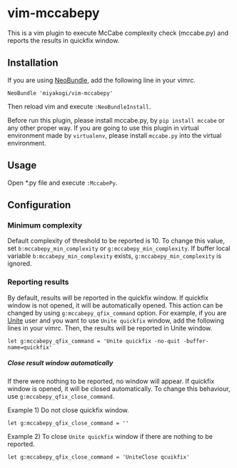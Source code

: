 vim-mccabepy
============

This is a vim plugin to execute McCabe complexity check (mccabe.py) and reports the results in quickfix window.

Installation
------------

If you are using [NeoBundle](https://github.com/Shougo/neobundle.vim), add the following line in your vimrc.

```vim
NeoBundle 'miyakogi/vim-mccabepy'
```

Then reload vim and execute `:NeoBundleInstall`.

Before run this plugin, please install mccabe.py, by `pip install mccabe` or any other proper way. If you are going to use this plugin in virtual environment made by `virtualenv`, please install `mccabe.py` into the virtual environment.

Usage
-----

Open \*.py file and execute `:MccabePy`.

Configuration
-------------

### Minimum complexity

Default complexity of threshold to be reported is 10. To change this value, set `b:mccabepy_min_complexity` or `g:mccabepy_min_complexity`. If buffer local variable `b:mccabepy_min_complexity` exists, `g:mccabepy_min_complexity` is ignored.

### Reporting results

By default, results will be reported in the quickfix window. If quickfix window is not opened, it will be automatically opened. This action can be changed by using `g:mccabepy_qfix_command` option. For example, if you are [Unite](https://github.com/Shougo/unite.vim) user and you want to use `Unite quickfix` window, add the following lines in your vimrc. Then, the results will be reported in Unite window.

	let g:mccabepy_qfix_command = 'Unite quickfix -no-quit -buffer-name=quickfix'

##### Close result window automatically

If there were nothing to be reported, no window will appear. If quickfix window is opened, it will be closed automatically. To change this behaviour, use `g:mccabepy_qfix_close_command`.

Example 1) Do not close quickfix window.

	let g:mccabepy_qfix_close_command = ''

Example 2) To close `Unite quickfix` window if there are nothing to be reported.

	let g:mccabepy_qfix_close_command = 'UniteClose qcuikfix'
